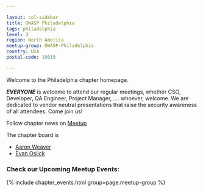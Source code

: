 ```yaml
---

layout: col-sidebar
title: OWASP Philadelphia
tags: philadelphia
level: 3
region: North America
meetup-group: OWASP-Philadelphia
country: USA
postal-code: 19019

---
```

Welcome to the Philadelphia chapter homepage. 

***EVERYONE*** is welcome to attend our regular meetings, whether CSO, Developer, QA Engineer, Project Manager, ....  whoever, welcome.  We are dedicated to vendor neutral presentations that raise the security awareness of all attendees.  Come join us!

Follow chapter news on [Meetup](https://www.meetup.com/OWASP-Philadelphia/) 

The chapter board is 

* [Aaron Weaver](mailto:aaron.weaver@owasp.org)
* [Evan Oslick ](mailto:evan.oslick@owasp.org)

### Check our Upcoming Meetup Events:
{% include chapter_events.html group=page.meetup-group %}
